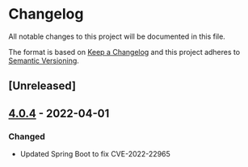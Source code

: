 # Changelog

All notable changes to this project will be documented in this file.

The format is based on [Keep a Changelog](https://keepachangelog.com/en/1.0.0/) and this project adheres to [Semantic Versioning](https://semver.org/spec/v2.0.0.html).

## [Unreleased]

## [4.0.4](https://github.com/dbmdz/streaming-server-euphoria/releases/tag/4.0.4) - 2022-04-01

### Changed

- Updated Spring Boot to fix CVE-2022-22965
